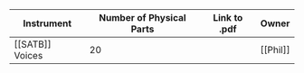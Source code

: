 | Instrument      | Number of Physical Parts | Link to .pdf | Owner    |
| --------------- | ------------------------ | ------------ | -------- |
| [[SATB]] Voices | 20                       |              | [[Phil]] |
